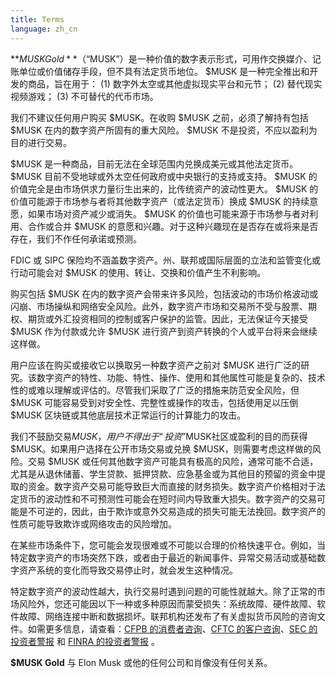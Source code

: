 ```yaml
---
title: Terms
language: zh_cn
---
```

**$MUSK Gold**（“$MUSK”）是一种价值的数字表示形式，可用作交换媒介、记账单位或价值储存手段，但不具有法定货币地位。 $MUSK 是一种完全推出和开发的商品，旨在用于： (1) 数字外太空或其他虚拟现实平台和元节； (2) 替代现实视频游戏； (3) 不可替代的代币市场。

我们不建议任何用户购买 $MUSK。在收购 $MUSK 之前，必须了解持有包括 $MUSK 在内的数字资产所固有的重大风险。 $MUSK 不是投资，不应以盈利为目的进行交易。

$MUSK 是一种商品，目前无法在全球范围内兑换成美元或其他法定货币。 $MUSK 目前不受地球或外太空任何政府或中央银行的支持或支持。 $MUSK 的价值完全是由市场供求力量衍生出来的，比传统资产的波动性更大。 $MUSK 的价值可能源于市场参与者将其他数字资产（或法定货币）换成 $MUSK 的持续意愿，如果市场对资产减少或消失。 $MUSK 的价值也可能来源于市场参与者对利用、合作或合并 $MUSK 的意愿和兴趣。对于这种兴趣现在是否存在或将来是否存在，我们不作任何承诺或预测。

FDIC 或 SIPC 保险均不涵盖数字资产。州、联邦或国际层面的立法和监管变化或行动可能会对 $MUSK 的使用、转让、交换和价值产生不利影响。

购买包括 $MUSK 在内的数字资产会带来许多风险，包括波动的市场价格波动或闪崩、市场操纵和网络安全风险。此外，数字资产市场和交易所不受与股票、期权、期货或外汇投资相同的控制或客户保护的监管。因此，无法保证今天接受 $MUSK 作为付款或允许 $MUSK 进行资产到资产转换的个人或平台将来会继续这样做。

用户应该在购买或接收它以换取另一种数字资产之前对 $MUSK 进行广泛的研究。该数字资产的特性、功能、特性、操作、使用和其他属性可能是复杂的、技术性的或难以理解或评估的。尽管我们采取了广泛的措施来防范安全风险，但 $MUSK 可能容易受到对安全性、完整性或操作的攻击，包括使用足以压倒 $MUSK 区块链或其他底层技术正常运行的计算能力的攻击。

我们不鼓励交易$MUSK，用户不得出于“投资”$MUSK社区或盈利的目的而获得$MUSK。如果用户选择在公开市场交易或兑换 $MUSK，则需要考虑这样做的风险。交易 $MUSK 或任何其他数字资产可能具有极高的风险，通常可能不合适，尤其是从退休储蓄、学生贷款、抵押贷款、应急基金或为其他目的预留的资金中提取的资金。数字资产交易可能导致巨大而直接的财务损失。数字资产价格相对于法定货币的波动性和不可预测性可能会在短时间内导致重大损失。数字资产的交易可能是不可逆的，因此，由于欺诈或意外交易造成的损失可能无法挽回。数字资产的性质可能导致欺诈或网络攻击的风险增加。

在某些市场条件下，您可能会发现很难或不可能以合理的价格快速平仓。例如，当特定数字资产的市场突然下跌，或者由于最近的新闻事件、异常交易活动或基础数字资产系统的变化而导致交易停止时，就会发生这种情况。

特定数字资产的波动性越大，执行交易时遇到问题的可能性就越大。除了正常的市场风险外，您还可能因以下一种或多种原因而蒙受损失：系统故障、硬件故障、软件故障、网络连接中断和数据损坏。联邦机构还发布了有关虚拟货币风险的咨询文件。如需更多信息，请查看：[CFPB 的消费者咨询](https://files.consumerfinance.gov/f/201408_cfpb_consumer-advisory_virtual-currencies.pdf)、[CFTC 的客户咨询](https://www.cftc.gov/sites/default/files/2019-12/customeradvisory_urvct121517.pdf)、[SEC 的投资者警报](https://www.sec.gov/oiea/investor-alerts-bulletins/investoralertsia_bitcoin.html) 和 [FINRA 的投资者警报](https://www.finra.org/investors/alerts/bitcoin-more-bit-risky) 。

**$MUSK Gold** 与 Elon Musk 或他的任何公司和肖像没有任何关系。